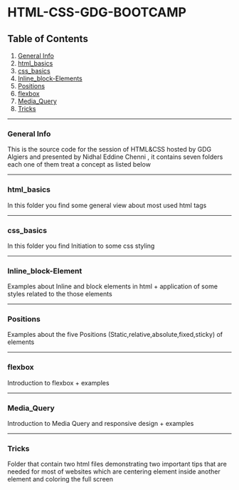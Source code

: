 # HTML-CSS-GDG-BOOTCAMP
## Table of Contents
1. [General Info](#general-info)
2. [html_basics](#html_basics)
3. [css_basics](#css_basics)
4. [Inline_block-Elements](#Inline_block_elements)
5. [Positions](#Positions)
6. [flexbox](#Flexbox)
7. [Media_Query](#Media_Query)
8. [Tricks](#Tricks)
***
### General Info
This is the source code for the session of HTML&CSS hosted by GDG Algiers and presented by Nidhal Eddine Chenni , it contains seven folders each one of them treat a concept as listed below
***
### html_basics
In this folder you find some general view about most used html tags
***
### css_basics
In this folder you find Initiation to some css styling
***
### Inline_block-Element
Examples about Inline and block elements in html + application of some styles related to the those elements
***
### Positions
Examples about the five Positions (Static,relative,absolute,fixed,sticky) of elements 
***
### flexbox
Introduction to flexbox + examples
***
### Media_Query
Introduction to Media Query and responsive design + examples
***
### Tricks
Folder that contain two html files demonstrating two important tips that are needed for most of websites which are centering element inside another element and coloring the full screen
